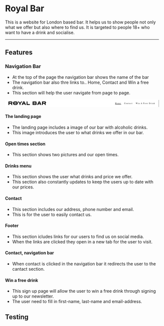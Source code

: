 # Royal Bar #

This is a website for London based bar. It helps us to show people not only what we offer but also where to find us. It is targeted to people 18+ who want to have a drink and socialise.

- - - -



## Features ##

### Navigation Bar ###

* At the top of the page the navigation bar shows the name of the bar
* The navigation bar also thre links to.. Home, Contact and Win a free drink.
* This section will help the user navigate from page to page. 

![Navigation bar](documentation/Navigation.png)

#### The landing page ####
* The landing page includes a image of our bar with alcoholic drinks. 
* This image introduces the user to what drinks we offer in our bar. 


#### Open times section ####
* This section shows two pictures and our open times. 


#### Drinks menu #### 
* This section shows the user what drinks and price we offer. 
* This section also constantly updates to keep the users up to date with our prices. 

#### Contact ####
* This section includes our address, phone number and email. 
* This is for the user to easily contact us. 


#### Footer #### 
* This section icludes links for our users to find us on social media. 
* When the links are clicked they open in a new tab for the user to visit.

#### Contact, navigation bar ####
* When contact is clicked in the navigation bar it redirects the user to the cantact section. 


#### Win a free drink #### 
* This sign up page will allow the user to win a free drink through signing up to our newsletter. 
* The user need to fill in first-name, last-name and email-address. 



## Testing ##




